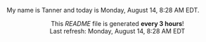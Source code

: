 My name is Tanner and today is Monday, August 14, 8:28 AM EDT.

<p align="center">This <i>README</i> file is generated <b>every 3 hours</b>!</br>Last refresh: Monday, August 14, 8:28 AM EDT<br /></p>
